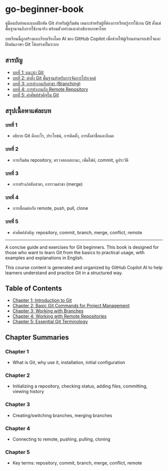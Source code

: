 # go-beginner-book

คู่มือฉบับย่อและแบบฝึกหัด Git สำหรับผู้เริ่มต้น เหมาะสำหรับผู้ที่ต้องการเรียนรู้การใช้งาน Git ตั้งแต่พื้นฐานจนถึงการใช้งานจริง พร้อมตัวอย่างและคำอธิบายภาษาไทย

บทเรียนนี้ถูกสร้างและเรียบเรียงโดย AI ของ GitHub Copilot เพื่อช่วยให้ผู้เรียนสามารถเข้าใจและฝึกฝนภาษา Git ได้อย่างเป็นระบบ

## สารบัญ

- [บทที่ 1: แนะนำ Git](chapter01/th/README.md)
- [บทที่ 2: คำสั่ง Git พื้นฐานสำหรับการจัดการโปรเจกต์](chapter02/th/README.md)
- [บทที่ 3: การทำงานกับสาขา (Branching)](chapter03/th/README.md)
- [บทที่ 4: การทำงานกับ Remote Repository](chapter04/th/README.md)
- [บทที่ 5: คำศัพท์สำคัญใน Git](chapter05/th/README.md)

## สรุปเนื้อหาแต่ละบท

### บทที่ 1
- อธิบาย Git คืออะไร, ประโยชน์, การติดตั้ง, การตั้งค่าชื่อและอีเมล

### บทที่ 2
- การเริ่มต้น repository, ตรวจสอบสถานะ, เพิ่มไฟล์, commit, ดูประวัติ

### บทที่ 3
- การสร้าง/สลับสาขา, การรวมสาขา (merge)

### บทที่ 4
- การเชื่อมต่อกับ remote, push, pull, clone

### บทที่ 5
- คำศัพท์สำคัญ: repository, commit, branch, merge, conflict, remote

---

A concise guide and exercises for Git beginners. This book is designed for those who want to learn Git from the basics to practical usage, with examples and explanations in English.

This course content is generated and organized by GitHub Copilot AI to help learners understand and practice Git in a structured way.

## Table of Contents

- [Chapter 1: Introduction to Git](chapter01/en/README.md)
- [Chapter 2: Basic Git Commands for Project Management](chapter02/en/README.md)
- [Chapter 3: Working with Branches](chapter03/en/README.md)
- [Chapter 4: Working with Remote Repositories](chapter04/en/README.md)
- [Chapter 5: Essential Git Terminology](chapter05/en/README.md)

## Chapter Summaries

### Chapter 1
- What is Git, why use it, installation, initial configuration

### Chapter 2
- Initializing a repository, checking status, adding files, committing, viewing history

### Chapter 3
- Creating/switching branches, merging branches

### Chapter 4
- Connecting to remote, pushing, pulling, cloning

### Chapter 5
- Key terms: repository, commit, branch, merge, conflict, remote
